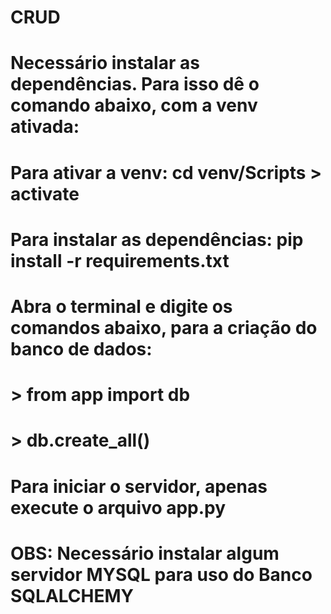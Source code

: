 # CRUD
# Necessário instalar as dependências. Para isso dê o comando abaixo, com a venv ativada:
# Para ativar a venv: cd venv/Scripts > activate
# Para instalar as dependências: pip install -r requirements.txt
# Abra o terminal e digite os comandos abaixo, para a criação do banco de dados:
# > from app import db
# > db.create_all()
# Para iniciar o servidor, apenas execute o arquivo app.py
# OBS: Necessário instalar algum servidor MYSQL para uso do Banco SQLALCHEMY
